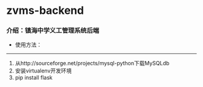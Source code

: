 # zvms-backend

### 介绍：镇海中学义工管理系统后端

* 使用方法：

-----

  1. 从http://sourceforge.net/projects/mysql-python下载MySQLdb
  2. 安装virtualenv开发环境
  3. pip install flask